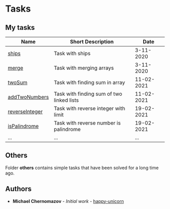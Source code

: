 # Tasks

## My tasks

| Name                                                                                 | Short Description                                          | Date       |
| ------------------------------------------------------------------------------------ | ---------------------------------------------------------- | ---------- |
| [ships](https://github.com/happy-unicorn/tasks/blob/main/ships.js)                   | Task with ships                                            | 3-11-2020  |
| [merge](https://github.com/happy-unicorn/tasks/blob/main/merge.js)                   | Task with merging arrays                                   | 3-11-2020  |
| [twoSum](https://github.com/happy-unicorn/tasks/blob/main/twoSum.js)                 | Task with finding sum in array                             | 11-02-2021 |
| [addTwoNumbers](https://github.com/happy-unicorn/tasks/blob/main/addTwoNumbers.js)   | Task with finding sum of two linked lists                  | 11-02-2021 |
| [reverseInteger](https://github.com/happy-unicorn/tasks/blob/main/reverseInteger.js) | Task with reverse integer with limit                       | 19-02-2021 |
| [isPalindrome](https://github.com/happy-unicorn/tasks/blob/main/isPalindrome.js)     | Task with reverse number is palindrome                     | 19-02-2021 |
| ...                                                                                  | ...                                                        | ...        |

## Others

Folder **others** contains simple tasks that have been solved for a long time ago.

## Authors

* **Michael Chernomazov** - *Initial work* - [happy-unicorn](https://github.com/happy-unicorn)
